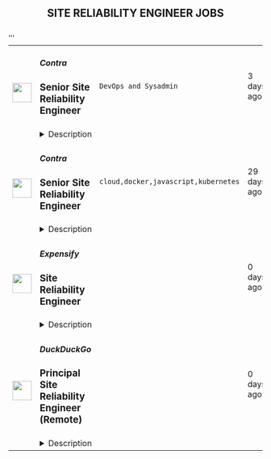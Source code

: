 <div align="center"><h2>SITE RELIABILITY ENGINEER JOBS</h2></div><table><tr>
                <td width="100" height="100" rowspan="2">
                    <img src="https://wwr-pro.s3.amazonaws.com/logos/0083/5744/logo.gif" width="38px" height="auto">
                </td>
                <td width="300">
                    <h5>Contra</h5>
                    <h3> Senior Site Reliability Engineer</h3>
                </td>
                <td width="300">
                    <code>DevOps and Sysadmin</code>
                </td>
                <td width="200">
                <text>3 days ago</text>
                </td>
                <td width="100" rowspan="2">
                <a href="https://weworkremotely.com/remote-jobs/contra-senior-site-reliability-engineer-1" align="right" target="_blank">Apply</a>
                </td>
            </tr>
            <tr>
                <td colspan="3">
                <details><summary>Description</summary>
                <img src="https://we-work-remotely.imgix.net/logos/0083/5744/logo.gif?ixlib=rails-4.0.0&w=50&h=50&dpr=2&fit=fill&auto=compress" />

<p>
  <strong>Headquarters:</strong> San Francisco, CA
    <br /><strong>URL:</strong> <a href="http://bit.ly/3kLhMdk">http://bit.ly/3kLhMdk</a>
</p>

<div>
<br>We're looking for a <strong>Senior Site Reliability Engineer</strong> to join our engineering team and help us build the best platform for independents &amp; clients. As a SRE, you are an integral member of our engineering organization. You'll not only help scale our infrastructure and CI/CD pipelines, but also have the chance to shape our technological choices and processes for ensuring the growth, stability and success of the Contra platform. This is a major role at a rapidly expanding startup, working with a team of highly accomplished yet humble people who are passionate about our company's mission. ✨<br><br>
</div><div>
<strong><br>How you’ll add value at Contra:<br></strong><br>
</div><ul>
<li>Expert knowledge in a wide variety of DevOps technologies &amp; best practices</li>
<li>Knowledge and experience leveraging Google Cloud Platform natively and with complimentary tech</li>
<li>Bridging the gap between our infrastructure and our applications, you have experience and comfort working within TypeScript/JavaScript Node.js environments and can identify and resolve issues that are impacting <a href="http://contra.com">contra.com</a> reliability</li>
<li>Excellent communication and documentation skills</li>
<li>Collaboration with the rest of the team through regular communication, information sharing and mentorship</li>
<li>Designing, engineering and maintaining solutions for a highly resilient, scalable and fault-tolerant infrastructure</li>
<li>Improving &amp; scaling CI/CD pipelines</li>
<li>Eliminating user impacting defects raised in Sentry and GCP logs</li>
<li>Developing, maintaining and improving monitoring, alerting and reporting tools</li>
<li>Providing on-going operational support</li>
<li>Identifying and improving the developer experience</li>
<li>We expect you to be self-sufficient and take the initiative to drive the company forward. We are looking for individuals who are highly energetic, capable and ambitious, and who are eager to expand their knowledge and show how their contributions help achieve business objectives.</li>
</ul><div>
<strong><br>You’ll be successful here if you are:<br></strong><br>
</div><ul>
<li>
<strong>Everyone Wins Together.</strong> You thrive in a collaborative, remote-only environment and you are comfortable with 8 am-1 pm PST core hours and flexibility around those hours for the rest of your work day!</li>
<li>
<strong>Energy is Everything.</strong> You bring a strong work ethic and contagious energy to your team as we work towards our North Star.</li>
<li>
<strong>Change is Good.</strong> You embrace change to evolve, improve, and build what matters.</li>
<li>
<strong>Think Big.</strong> No idea is too big at Contra. Our greatest successes often stem from seemingly crazy ideas. You enjoy setting ambitious goals, both individually and as a team, and strive to achieve them.</li>
<li>
<strong>Feedback is a Gift.</strong> Feedback is a catalyst for growth and improvement. It is routinely given and delivered with positive and actionable steps.</li>
<li>
<strong>The Best is Yet to Come.</strong> You strive to remain optimistic through all ups &amp; downs because you know the “best is yet to come.”</li>
<li>
<strong>Make it Fun.</strong> Nothing in life is worth it if it isn’t fun, even when stakes are high.</li>
<li>
<strong>Good People Only.</strong> You recognize that each of us brings unique experiences, backgrounds, and knowledge from which we can learn.</li>
<li>
<strong>GSD.</strong> We are building quickly, changing frequently, and growing fast with no plans of stopping anytime soon. You take ownership of your work and are proud to execute at a high level.</li>
</ul><div>
<strong><br>Our stack:<br></strong><br>
</div><ul>
<li>ArgoCD</li>
<li>AlloyDB / PostgreSQL</li>
<li>Github Actions</li>
<li>Google Cloud Platform</li>
<li>Fluentbit</li>
<li>Kubernetes, Helm &amp; Docker</li>
<li>Meillisearch</li>
<li><a href="http://node.js/">Node.js</a></li>
<li>OpsGenie</li>
<li>Playwright</li>
<li>Redis</li>
<li>Temporal</li>
<li>Traefik</li>
<li>Turbo repo</li>
<li>TypeScript</li>
<li>Vite</li>
<li>Vitest</li>
</ul><div>
<strong><br>You'll love Contra for:<br></strong><br>
</div><ul>
<li>🌎 Remote-only culture that is here to stay</li>
<li>🍎 100% health coverage for US full-time employees, and health reimbursements for all international contractors</li>
<li>💸 $4,000 laptop reimbursement upon starting + additional for equipment, co-working, and meetups</li>
<li>💰 401k matching for US full-time employees</li>
<li>💛 No-meeting Tuesdays &amp; Wednesdays</li>
<li>👋 Generous time off</li>
<li>👶 Flexible parental leave</li>
<li>💁 A custom slack emoji, just for you!</li>
</ul><div>
<strong><br>Our interview process:<br></strong><br>
</div><ul>
<li>Intro Call (15-30 minutes)</li>
<li>Interview #1 In Depth Technical Discussion Chat with Hiring Manager (45 minutes)</li>
<li>Assessment</li>
<li>Interview #2 Culture Interview (30 minutes)</li>
<li>Interview #3 Technical Interview with Engineering Manager (45 minutes)</li>
<li>Interview #4 CTO &amp; Co-Founder Interview (30 minutes)</li>
<li>Interview #5 Interview with CEO &amp; Co-Founder (30 minutes)</li>
</ul><div>
<strong><br>Salary + Equity Range<br></strong><br>
</div><ul>
<li>$145K -$160K USD</li>
<li>Equity Value Range: $180k+ USD<br><br>
</li>
</ul><div>Apply Here: <a href="https://contra-ambassadors.typeform.com/to/qbUvpUoB">https://contra-ambassadors.typeform.com/to/qbUvpUoB</a>
</div>

<p><strong>To apply:</strong> <a href="https://weworkremotely.com/remote-jobs/contra-senior-site-reliability-engineer-1">https://weworkremotely.com/remote-jobs/contra-senior-site-reliability-engineer-1</a></p>

                </details>
                </td>
            </tr>,<tr>
                <td width="100" height="100" rowspan="2">
                    <img src="https://remotive.com/job/1803829/logo" width="38px" height="auto">
                </td>
                <td width="300">
                    <h5>Contra</h5>
                    <h3>Senior Site Reliability Engineer</h3>
                </td>
                <td width="300">
                    <code>cloud,docker,javascript,kubernetes</code>
                </td>
                <td width="200">
                <text>4 days ago</text>
                </td>
                <td width="100" rowspan="2">
                <a href="https://remotive.com/remote-jobs/devops/senior-site-reliability-engineer-1803829" align="right" target="_blank">Apply</a>
                </td>
            </tr>
            <tr>
                <td colspan="3">
                <details><summary>Description</summary>
                <p style="text-size-adjust: 100%; overflow-wrap: break-word; color: #212529;">We're looking for a <span style="text-size-adjust: 100%;">Senior Site Reliability Engineer</span> to join our engineering team and help us build the best platform for independents &amp; clients. As a SRE, you are an integral member of our engineering organization. You'll not only help scale our infrastructure and CI/CD pipelines, but also have the chance to shape our technological choices and processes for ensuring the growth, stability and success of the Contra platform. This is a major role at a rapidly expanding startup, working with a team of highly accomplished yet humble people who are passionate about our company's mission. ✨<br style="text-size-adjust: 100%;"><br style="text-size-adjust: 100%;"></p>
<p style="text-size-adjust: 100%; overflow-wrap: break-word; color: #212529;"><span style="text-size-adjust: 100%;"><br style="text-size-adjust: 100%;">How you’ll add value at Contra:<br style="text-size-adjust: 100%;"></span></p>
<ul style="">
<li style="">Expert knowledge in a wide variety of DevOps technologies &amp; best practices</li>
<li style="">Knowledge and experience leveraging Google Cloud Platform natively and with complimentary tech</li>
<li style="">Bridging the gap between our infrastructure and our applications, you have experience and comfort working within TypeScript/JavaScript Node.js environments and can identify and resolve issues that are impacting <a href="http://contra.com/" rel="nofollow" style="text-size-adjust: 100%; color: #212529; overflow-wrap: break-word; background-image: linear-gradient(rgba(221, 224, 244, 0.9), rgba(221, 224, 244, 0.9)); background-position: initial; background-size: initial; background-repeat: initial; background-attachment: initial; background-origin: initial; background-clip: initial; text-decoration: none !important;">contra.com</a> reliability</li>
<li style="">Excellent communication and documentation skills</li>
<li style="">Collaboration with the rest of the team through regular communication, information sharing and mentorship</li>
<li style="">Designing, engineering and maintaining solutions for a highly resilient, scalable and fault-tolerant infrastructure</li>
<li style="">Improving &amp; scaling CI/CD pipelines</li>
<li style="">Eliminating user impacting defects raised in Sentry and GCP logs</li>
<li style="">Developing, maintaining and improving monitoring, alerting and reporting tools</li>
<li style="">Providing on-going operational support</li>
<li style="">Identifying and improving the developer experience</li>
<li style="">We expect you to be self-sufficient and take the initiative to drive the company forward. We are looking for individuals who are highly energetic, capable and ambitious, and who are eager to expand their knowledge and show how their contributions help achieve business objectives.</li>
</ul>
<p style="text-size-adjust: 100%; overflow-wrap: break-word; color: #212529;"><span style="text-size-adjust: 100%;"><br style="text-size-adjust: 100%;">You’ll be successful here if you are:<br style="text-size-adjust: 100%;"></span></p>
<ul style="">
<li style=""><span style="text-size-adjust: 100%;">Everyone Wins Together.</span> You thrive in a collaborative, remote-only environment and you are comfortable with 8 am-1 pm PST core hours and flexibility around those hours for the rest of your work day!</li>
<li style=""><span style="text-size-adjust: 100%;">Energy is Everything.</span> You bring a strong work ethic and contagious energy to your team as we work towards our North Star.</li>
<li style=""><span style="text-size-adjust: 100%;">Change is Good.</span> You embrace change to evolve, improve, and build what matters.</li>
<li style=""><span style="text-size-adjust: 100%;">Think Big.</span> No idea is too big at Contra. Our greatest successes often stem from seemingly crazy ideas. You enjoy setting ambitious goals, both individually and as a team, and strive to achieve them.</li>
<li style=""><span style="text-size-adjust: 100%;">Feedback is a Gift.</span> Feedback is a catalyst for growth and improvement. It is routinely given and delivered with positive and actionable steps.</li>
<li style=""><span style="text-size-adjust: 100%;">The Best is Yet to Come.</span> You strive to remain optimistic through all ups &amp; downs because you know the “best is yet to come.”</li>
<li style=""><span style="text-size-adjust: 100%;">Make it Fun.</span> Nothing in life is worth it if it isn’t fun, even when stakes are high.</li>
<li style=""><span style="text-size-adjust: 100%;">Good People Only.</span> You recognize that each of us brings unique experiences, backgrounds, and knowledge from which we can learn.</li>
<li style=""><span style="text-size-adjust: 100%;">GSD.</span> We are building quickly, changing frequently, and growing fast with no plans of stopping anytime soon. You take ownership of your work and are proud to execute at a high level.</li>
</ul>
<p style="text-size-adjust: 100%; overflow-wrap: break-word; color: #212529;"><span style="text-size-adjust: 100%;"><br style="text-size-adjust: 100%;">Our stack:<br style="text-size-adjust: 100%;"></span></p>
<ul style="">
<li style="">ArgoCD</li>
<li style="">AlloyDB / PostgreSQL</li>
<li style="">Github Actions</li>
<li style="">Google Cloud Platform</li>
<li style="">Fluentbit</li>
<li style="">Kubernetes, Helm &amp; Docker</li>
<li style="">Meillisearch</li>
<li style=""><a href="http://node.js/" rel="nofollow" style="text-size-adjust: 100%; color: #212529; overflow-wrap: break-word; background-image: linear-gradient(rgba(221, 224, 244, 0.9), rgba(221, 224, 244, 0.9)); background-position: initial; background-size: initial; background-repeat: initial; background-attachment: initial; background-origin: initial; background-clip: initial; text-decoration: none !important;">Node.js</a></li>
<li style="">OpsGenie</li>
<li style="">Playwright</li>
<li style="">Redis</li>
<li style="">Temporal</li>
<li style="">Traefik</li>
<li style="">Turbo repo</li>
<li style="">TypeScript</li>
<li style="">Vite</li>
<li style="">Vitest</li>
</ul>
<p style="text-size-adjust: 100%; overflow-wrap: break-word; color: #212529;"><span style="text-size-adjust: 100%;"><br style="text-size-adjust: 100%;">You'll love Contra for:<br style="text-size-adjust: 100%;"></span></p>
<ul style="">
<li style="">🌎 Remote-only culture that is here to stay</li>
<li style="">🍎 100% health coverage for US full-time employees, and health reimbursements for all international contractors</li>
<li style="">💸 $4,000 laptop reimbursement upon starting + additional for equipment, co-working, and meetups</li>
<li style="">💰 401k matching for US full-time employees</li>
<li style="">💛 No-meeting Tuesdays &amp; Wednesdays</li>
<li style="">👋 Generous time off</li>
<li style="">👶 Flexible parental leave</li>
<li style="">💁 A custom slack emoji, just for you!</li>
</ul>
<p style="text-size-adjust: 100%; overflow-wrap: break-word; color: #212529;"><span style="text-size-adjust: 100%;"><br style="text-size-adjust: 100%;">Our interview process:<br style="text-size-adjust: 100%;"></span></p>
<ul style="">
<li style="">Intro Call (15-30 minutes)</li>
<li style="">Interview #1 In Depth Technical Discussion Chat with Hiring Manager (45 minutes)</li>
<li style="">Assessment</li>
<li style="">Interview #2 Culture Interview (30 minutes)</li>
<li style="">Interview #3 Technical Interview with Engineering Manager (45 minutes)</li>
<li style="">Interview #4 CTO &amp; Co-Founder Interview (30 minutes)</li>
<li style="">Interview #5 Interview with CEO &amp; Co-Founder (30 minutes)</li>
</ul>
<p style="text-size-adjust: 100%; overflow-wrap: break-word; color: #212529;"><span style="text-size-adjust: 100%;"><br style="text-size-adjust: 100%;">Salary + Equity Range<br style="text-size-adjust: 100%;"></span></p>
<ul style="">
<li style="">$145K -$160K USD</li>
<li style="">Equity Value Range: $180k+ USD<br style="text-size-adjust: 100%;"><br style="text-size-adjust: 100%;"></li>
</ul>
<p style="text-size-adjust: 100%; overflow-wrap: break-word; color: #212529;"> </p>
<img src="https://remotive.com/job/track/1803829/blank.gif?source=public_api" alt=""/>
                </details>
                </td>
            </tr>,<tr>
                <td width="100" height="100" rowspan="2">
                    <img src="https://remotive.com/job/1783144/logo" width="38px" height="auto">
                </td>
                <td width="300">
                    <h5>Contra</h5>
                    <h3>Senior Site Reliability Engineer </h3>
                </td>
                <td width="300">
                    <code>cloud,docker,javascript,kubernetes</code>
                </td>
                <td width="200">
                <text>29 days ago</text>
                </td>
                <td width="100" rowspan="2">
                <a href="https://remotive.com/remote-jobs/software-dev/senior-site-reliability-engineer-1783144" align="right" target="_blank">Apply</a>
                </td>
            </tr>
            <tr>
                <td colspan="3">
                <details><summary>Description</summary>
                <p>We're looking for a <strong>Senior Site Reliability Engineer</strong> to join our engineering team and help us build the best platform for independents &amp; clients. As a PRE, you are an integral member of our engineering organization. You'll not only help scale our infrastructure and CI/CD pipelines, but also have the chance to shape our technological choices and processes for ensuring the growth, stability and success of the Contra platform. This is a major role at a rapidly expanding startup, working with a team of highly accomplished yet humble people who are passionate about our company's mission. ✨</p>
<p> </p>
<div class="h4" id="c9e3345b-ffe5-49c3-9d66-4d805332af9a"><strong>How you’ll add value at Contra:</strong></div>
<ul class="_listContainer_1wyhh_1" style="">
<li style="">Expert knowledge in a wide variety of DevOps technologies &amp; best practices</li>
<li style="">Knowledge and experience leveraging Google Cloud Platform natively and with complimentary tech</li>
<li style="">Bridging the gap between our infrastructure and our applications, you have experience and comfort working within TypeScript/JavaScript Node.js environments and can identify and resolve issues that are impacting <a href="http://contra.com/" rel="nofollow" target="_blank" title="http://contra.com/">contra.com</a> reliability</li>
<li style="">Excellent communication and documentation skills</li>
<li style="">Collaboration with the rest of the team through regular communication, information sharing and mentorship</li>
<li style="">Designing, engineering and maintaining solutions for a highly resilient, scalable and fault-tolerant infrastructure</li>
<li style="">Improving &amp; scaling CI/CD pipelines</li>
<li style="">Eliminating user impacting defects raised in Sentry and GCP logs</li>
<li style="">Developing, maintaining and improving monitoring, alerting and reporting tools</li>
<li style="">Providing on-going operational support</li>
<li style="">Identifying and improving the developer experience</li>
<li style="">We expect you to be self-sufficient and take the initiative to drive the company forward. We are looking for individuals who are highly energetic, capable and ambitious, and who are eager to expand their knowledge and show how their contributions help achieve business objectives.</li>
</ul>
<p> </p>
<div class="h4" id="d78b7f19-173b-416a-804a-e5ac69fb05c3"><strong>You’ll be successful here if you are:</strong></div>
<ul class="_listContainer_1wyhh_1" style="">
<li style=""><strong>Everyone Wins Together.</strong> You thrive in a collaborative, remote-only environment and you are comfortable with 8 am-1 pm PST core hours and flexibility around those hours for the rest of your work day!</li>
<li style=""><strong>Energy is Everything.</strong> You bring a strong work ethic and contagious energy to your team as we work towards our North Star.</li>
<li style=""><strong>Change is Good.</strong> You embrace change to evolve, improve, and build what matters.</li>
<li style=""><strong>Think Big.</strong> No idea is too big at Contra. Our greatest successes often stem from seemingly crazy ideas. You enjoy setting ambitious goals, both individually and as a team, and strive to achieve them.</li>
<li style=""><strong>Feedback is a Gift.</strong> Feedback is a catalyst for growth and improvement. It is routinely given and delivered with positive and actionable steps.</li>
<li style=""><strong>The Best is Yet to Come.</strong> You strive to remain optimistic through all ups &amp; downs because you know the “best is yet to come.”</li>
<li style=""><strong>Make it Fun.</strong> Nothing in life is worth it if it isn’t fun, even when stakes are high.</li>
<li style=""><strong>Good People Only.</strong> You recognize that each of us brings unique experiences, backgrounds, and knowledge from which we can learn.</li>
<li style=""><strong>GSD.</strong> We are building quickly, changing frequently, and growing fast with no plans of stopping anytime soon. You take ownership of your work and are proud to execute at a high level.</li>
</ul>
<p> </p>
<div class="h4" id="854b9a85-9866-4c51-8259-7ddeddd2c919"><strong>Our stack:</strong></div>
<ul class="_listContainer_1wyhh_1" style="">
<li style="">ArgoCD</li>
<li style="">AlloyDB / PostgreSQL</li>
<li style="">Github Actions</li>
<li style="">Google Cloud Platform</li>
<li style="">Fluentbit</li>
<li style="">Kubernetes, Helm &amp; Docker</li>
<li style="">Meillisearch</li>
<li style=""><a href="http://node.js/" rel="nofollow" target="_blank" title="http://node.js/">Node.js</a></li>
<li style="">OpsGenie</li>
<li style="">Playwright</li>
<li style="">Redis</li>
<li style="">Temporal</li>
<li style="">Traefik</li>
<li style="">Turbo repo</li>
<li style="">TypeScript</li>
<li style="">Vite</li>
<li style="">Vitest</li>
</ul>
<p> </p>
<div class="h4" id="6d1d6396-ce77-4d40-ac79-562760c0b479"><strong>You'll love Contra for:</strong></div>
<ul class="_listContainer_1wyhh_1" style="">
<li style="">🌎 Remote-only culture that is here to stay</li>
<li style="">🍎 100% health coverage for US full-time employees, and health reimbursements for all international contractors</li>
<li style="">💸 $4,000 laptop reimbursement upon starting + additional for equipment, co-working, and meetups</li>
<li style="">💰 401k matching for US full-time employees</li>
<li style="">💛 No-meeting Tuesdays &amp; Wednesdays</li>
<li style="">👋 Generous time off</li>
<li style="">👶 Flexible parental leave</li>
<li style="">💁 A custom slack emoji, just for you!</li>
</ul>
<p> </p>
<div class="h4" id="c6128653-81ce-4a9c-a7db-f588260dc270"><strong>Our interview process:</strong></div>
<ul class="_listContainer_1wyhh_1" style="">
<li style="">Intro Call (15-30 minutes)</li>
<li style="">Interview #1 In Depth Technical Discussion Chat with Hiring Manager (45 minutes)</li>
<li style="">Assessment</li>
<li style="">Interview #2 Culture Interview (30 minutes)</li>
<li style="">Interview #3 Technical Interview with Engineering Manager (45 minutes)</li>
<li style="">Interview #4 CTO &amp; Co-Founder Interview (30 minutes)</li>
<li style="">Interview #5 Interview with CEO &amp; Co-Founder (30 minutes)</li>
</ul>
<p> </p>
<div class="h4" id="c4637597-2b44-440a-b4ea-5492a06b468c"><strong>Salary + Equity Range</strong></div>
<ul class="_listContainer_1wyhh_1" style="">
<li style="">$145K -$160K USD</li>
<li style="">Equity Value Range: $180k+ USD</li>
</ul>
<img src="https://remotive.com/job/track/1783144/blank.gif?source=public_api" alt=""/>
                </details>
                </td>
            </tr>,<tr>
                <td width="100" height="100" rowspan="2">
                    <img src="https://pbs.twimg.com/profile_images/1387074696831672327/C7WTpiAb_400x400.jpg" width="38px" height="auto">
                </td>
                <td width="300">
                    <h5>Expensify</h5>
                    <h3>Site Reliability Engineer</h3>
                </td>
                <td width="300">
                    <code></code>
                </td>
                <td width="200">
                <text>0 days ago</text>
                </td>
                <td width="100" rowspan="2">
                <a href="https://we.are.expensify.com/remote-sre" align="right" target="_blank">Apply</a>
                </td>
            </tr>
            <tr>
                <td colspan="3">
                <details><summary>Description</summary>
                <div class="sqs-block html-block sqs-block-html" data-block-type="2" id="block-eac634bede3baddc19ab"><div class="sqs-block-content">

<div class="sqs-html-content">
  <h2 style="white-space:pre-wrap;">Your Mission,&nbsp;Should You Choose to Accept:</h2><p class="" style="white-space:pre-wrap;">Join our passionate team of top-notch engineers to solve a real-world problem, and help people spend less time managing expenses and more time pursuing their real goals. As we revolutionize the way people manage their expenses, being part of the Expensify team means building the easiest, fastest, and most efficient platform to automate everything expense-related.</p><p class="" style="white-space:pre-wrap;">Our employees work from all over the world, but if you're looking for a change of scene we offer visa sponsorship and relocation assistance to join us at one of our rad locations:</p><ul data-rte-list="default"><li><p class="" style="white-space:pre-wrap;">San Francisco </p></li><li><p class="" style="white-space:pre-wrap;">Portland </p></li><li><p class="" style="white-space:pre-wrap;">Michigan </p></li><li><p class="" style="white-space:pre-wrap;">New York </p></li><li><p class="" style="white-space:pre-wrap;">London </p></li><li><p class="" style="white-space:pre-wrap;">Melbourne</p></li></ul><p class="" style="white-space:pre-wrap;">Even though we work hard at Expensify, we make sure our employees are happy. Our most talked about perk is our<a href="https://we.are.expensify.com/explore-the-world"> Offshore</a> where we spend a month abroad working from a remote location as a team. This year we’re going to Bali, do you want to join?</p><h2 style="white-space:pre-wrap;">About Site Reliability Engineering at Expensify</h2><p class="" style="white-space:pre-wrap;">The SRE team is responsible for overseeing the development, implementation, and maintenance of the infrastructure used by our applications. We work closely with the product development and engineering teams to expand and enhance our deeply integrated service platform. Our goal is to develop and support the systems and automations that drive our business-critical platform, ensuring high uptime and quality deployments, while maintaining operational flexibility.</p><h2 style="white-space:pre-wrap;">About You</h2><p class="" style="white-space:pre-wrap;">Whether you’re tuning configs or writing a new automation task, you’re self-driven and collaborative. You’re an autonomous individual who is passionate about building a stable product. You’re open to working with our engineering and customer-facing teams to make sure we’re growing in the best possible way. You’re excited by our culture of <a href="https://we.are.expensify.com/inclusion">Live Rich, Have Fun, and Save the World</a>, and have an ambition you’re incredibly passionate about that Expensify can help you achieve.</p><p class="" style="white-space:pre-wrap;">As a Site Reliability Engineer, your responsibilities will include:</p><ul data-rte-list="default"><li><p class="" style="white-space:pre-wrap;">Implementing and maintaining systems that monitor networks, server health, and application performance.</p></li><li><p class="" style="white-space:pre-wrap;">Configuring infrastructure systems to provide load balancing, application firewalls, reverse proxying, and related services.</p></li><li><p class="" style="white-space:pre-wrap;">Creating and implementing security policies that protect us and our customers.</p></li><li><p class="" style="white-space:pre-wrap;">Striving to deliver high availability and data redundancy throughout our platform.</p></li><li><p class="" style="white-space:pre-wrap;">Designing tools to help our entire engineering organization be as productive as possible.</p></li></ul><p class="" style="white-space:pre-wrap;">We’re looking for someone who:</p><ul data-rte-list="default"><li><p class="" style="white-space:pre-wrap;">Communicates well, both interpersonally and in their code.</p></li><li><p class="" style="white-space:pre-wrap;">Knows how to solve problems by automating their solutions.</p></li><li><p class="" style="white-space:pre-wrap;">Has a strong foundation in security from a software, systems, and network standpoint.</p></li><li><p class="" style="white-space:pre-wrap;">Has experience with Linux system configuration, administration, and tuning.</p></li><li><p class="" style="white-space:pre-wrap;">Has experience with automated configuration management, and continuous integration (CI) systems.</p></li><li><p class="" style="white-space:pre-wrap;">Understands the role and impact that infrastructure can have on the organization as a whole.</p></li><li><p class="" style="white-space:pre-wrap;">Is passionate about “getting under the hood” of systems and technologies to understand their inner workings, and fix what needs fixing.</p></li></ul><p class="" style="white-space:pre-wrap;">We’re looking for people who already have a strong background in Linux system administration to join the team. We use this as the foundation for your launchpad in Expensify, with an expectation that you’re able to carry those skills into domains you have yet to dip your feet into.</p><h2 style="white-space:pre-wrap;">Compensation &amp; Benefits</h2><ul data-rte-list="default"><li><p class="" style="white-space:pre-wrap;">Full-time, salaried position</p></li><li><p class="" style="white-space:pre-wrap;">401k with employer match</p></li><li><p class="" style="white-space:pre-wrap;">100% Medical/Dental/Mental Health support/Vision contributions</p></li><li><p class="" style="white-space:pre-wrap;">$20k annual family planning benefit through Carrot</p></li><li><p class="" style="white-space:pre-wrap;">Three months of fully paid leave, with up to six months for birthing parents</p></li><li><p class="" style="white-space:pre-wrap;">Commuter benefits</p></li><li><p class="" style="white-space:pre-wrap;">Free lunch</p></li><li><p class="" style="white-space:pre-wrap;">Flexible vacation policy</p></li><li><p class="" style="white-space:pre-wrap;">Relocation available</p></li></ul><h2 style="white-space:pre-wrap;">Next Steps</h2><p class="" style="white-space:pre-wrap;">Applying is easy, but it takes time. See, while we know you're awesome, it's actually really hard and time consuming to find you in the midst of literally hundreds of other applications we get from everyone else. So this is where we're going to ask our first favor: can you make it really easy and obvious how great you are, so we don't accidentally overlook you? There are many ways to do that, but the easiest way to help us out is by answering the following questions:</p><ol data-rte-list="default"><li><p class="" style="white-space:pre-wrap;">What's the URL of your website? If you don't have one, why not?</p></li><li><p class="" style="white-space:pre-wrap;">What's your admin/coding history? When did you start, and what have you done between then and now?</p></li><li><p class="" style="white-space:pre-wrap;">What do you want to do with the rest of your life, and how is Expensify a step toward your long-term goals? <em>(We’re serious, we want to know! Share what you’re comfortable sharing, but we are a group of ambitious individuals building a community of people who want to achieve success in every aspect of our lives, and we encourage employees to figure out how they can use Expensify to realize their personal goals with the support of the company around them.)</em></p></li><li><p class="" style="white-space:pre-wrap;">How did you hear about us? A job posting? Chalk on a sidewalk? From a friend? Let us know where you saw this opening.</p></li></ol><h2 style="white-space:pre-wrap;">Resume not your thing? That’s great, we don’t really read them anyway! Forward your responses to the questions to <a href="mailto:apply@expensify.com">apply@expensify.com</a>. We're excited to hear from you!</h2>
</div>



</div></div>
                </details>
                </td>
            </tr>,<tr>
                <td width="100" height="100" rowspan="2">
                    <img src="https://spreadprivacy.com/content/images/2023/05/duckduckgo-logo_wide.png" width="38px" height="auto">
                </td>
                <td width="300">
                    <h5>DuckDuckGo</h5>
                    <h3>
            Principal Site Reliability Engineer (Remote)
          </h3>
                </td>
                <td width="300">
                    <code></code>
                </td>
                <td width="200">
                <text>0 days ago</text>
                </td>
                <td width="100" rowspan="2">
                <a href="https://duckduckgo.recruitee.com/o/principal-site-reliability-engineer" align="right" target="_blank">Apply</a>
                </td>
            </tr>
            <tr>
                <td colspan="3">
                <details><summary>Description</summary>
                
            <p>Hi, we’re DuckDuckGo, the Internet privacy company for everyone who wants to take back their privacy now. For over a decade, we've been building our all-in-one product, developing new privacy technology, and working with policymakers to make online privacy simple and accessible for all. </p>
<p><br></p>
<p>Our app is now downloaded more than 78M times a year, and our private search engine packaged with it has become the #2 search engine on mobile in the United States and 18 other countries, including the United Kingdom, Canada, Australia, Germany, and the Netherlands. Oh, and we've been profitable since 2014, with revenue exceeding $100 million a year! Now, we’re rolling out a suite of new privacy solutions, including <u><a target="_blank" rel="noopener" href="https://www.spreadprivacy.com/introducing-email-protection-beta/">Email Protection</a></u>,  <u><a target="_blank" rel="noopener" href="https://spreadprivacy.com/introducing-app-tracking-protection/">App Tracking Protection</a></u> and our first-ever Desktop Apps for <u><a target="_blank" rel="noopener" href="https://spreadprivacy.com/introducing-duckduckgo-for-mac/">Mac</a></u><a target="_blank" rel="noopener" href="https://spreadprivacy.com/introducing-duckduckgo-for-mac/"> </a>and <u><a target="_blank" rel="noopener" href="https://spreadprivacy.com/windows-browser-open-beta/">Windows</a></u>.</p>
<p><br></p>
<p>We’re looking for a <strong>Principal Site Reliability Engineer</strong> to help shape our all-in-one privacy solution and join our mission to show the world that protecting your privacy online can be simple.  </p>
<p><br></p>
<p><strong>The Opportunity</strong> </p>
<p>In this highly technical role, you'll act as a hands-on leader and engineering partner for one of our key strategic objectives (search or similar), pragmatically navigating cross-functional interests to help us execute our vision with urgency. </p>
<p><br></p>
<p>You'll focus on hands-on technical work, diving deep into our stack to understand and optimize complex systems and user interactions, participate in SRE on-call rotation, triaging production issues and defining appropriate remediation, and help shape the future technical direction of our stack, all while keeping privacy at the forefront as you improve reliability and performance. </p>
<p><br></p>
<p>You'll also advise engineers on the SRE team and beyond, nurturing their growth and collaborating closely with other developers throughout the end-to-end development cycle across technical design, implementation, QA, review, and release.</p>
<p><br></p>
<p><strong>What You Will Bring to DuckDuckGo</strong> </p>
<ul>
<li>10+ years of experience in SRE focused roles responsible for supporting, scaling and ensuring reliability of large-scale end-to-end infrastructures.</li>
<li>4+ years of experience in roles of comparable seniority (Principal, Director, etc.) with a proven track record of proposing and executing strategic infrastructure work.</li>
<li>Ability to root cause sources of instability of high-traffic, distributed systems.</li>
<li>Skilled at managing complex solutions and delivering in pragmatic ways. </li>
<li>Deep experience working with Linux and web technologies.</li>
<li>Experience participating in a 24x7 on-call rotation for large-scale deployment. </li>
<li>Advanced programming experience, preferably in a high-level language like Perl or Python.</li>
<li><p>Ability to provide technical advisory for other engineers to help them grow and deliver high quality work faster.</p></li>
</ul>
<p><br></p>
<p><strong>How We Will Support You </strong> </p>
<p>Our core values -- build trust, question assumptions, and validate direction -- underpin how we work day-to-day and the support we give our team members. We strive to empower our team members to be self-directed and self-motivated in their work.  </p>
<p><br></p>
<ul>
<li>
<strong>Remote First, Always</strong>: We've always been a fully distributed company with team members all over the world. We trust you to get your work done wherever, and whenever.   </li>
<li>
<strong>Commitment to Personal Growth:</strong> Every team member has an annual budget of $1,250 USD to invest in their professional development. For team members in designated leadership roles, we offer reimbursement for leadership coaching services. The reimbursement amount varies by professional level. Every team member also has a dedicated Career Advisor, who serves as a guide to help you develop your strengths, identify your motivations, and understand your opportunities for growth. </li>
<li>
<strong>Leadership:</strong> We have many different types of leaders and possible combinations of leadership roles, so you can grow your career in a way that aligns best with your personal goals. You can seek additional leadership roles by being directly responsible for projects, taking ownership of areas of the company, developing and maintaining internal processes, or pursuing advisory roles. </li>
<li>
<strong>Work/Life Balance: </strong>Team members have the freedom and flexibility to organize their own work schedules. We want you to thrive both in and out of the office. We trust you to use good judgment and take the time off that you need to bring your best self to work.  </li>
</ul>
<p><br></p>
<p>We also offer paid parental leave, a co-working stipend, office setup reimbursement, and a wellness stipend. More support resources can be found in our <u><a href="https://duckduckgo.com/assets/hiring/team_support_guide.pdf" rel="noopener">Team Member Support Guide</a></u>, which explains how we make your well-being a priority. </p>
<p><br></p>
<p>For more information on how we collaborate worldwide, from leadership in our relatively flat organization to start-to-finish ownership<strong>,</strong> check out <u><a href="https://duckduckgo.com/assets/hiring/how_we_work.pdf" rel="noopener">DuckDuckGo Culture: How We Work.</a></u> </p>
<p><br></p>
<p><strong>Compensation</strong> </p>
<p>Annual compensation: $220,000 - $242,000 USD and stock options. Compensation is the same within a professional level, regardless of geographic location or functional area, and the compensation for each professional level is transparent across the organization.</p>
<p><br></p>
<p><strong>Hiring Process</strong> </p>
<p>Hiring works best when it's a two-way street. Learn how we help you get to know DuckDuckGo and envision your future role here. Find out more about <u><a href="https://duckduckgo.com/assets/hiring/how_we_hire.pdf" rel="noopener">how we hire</a></u>. </p>
<p><br></p>
<p><strong>Diversity, Equity, and Inclusion</strong> </p>
<p>DuckDuckGo provides equal work opportunities to all team members and applicants<u>,</u> and it prohibits discrimination and harassment of any type on the basis of race, color, ethnicity, caste, religion, age, sex (including pregnancy), national origin, disability status, genetics, protected veteran status, sexual orientation, gender identity or expression, or any other characteristic protected by our policies or federal, state, or local laws.</p>
<p><br></p>
<p>We want to ensure that our hiring process is accessible. If you need reasonable accommodation for any part of the application process because of a medical condition or disability, please send an email to <u><a href="mailto:careers@duckduckgo.com" rel="noopener">careers@duckduckgo.com</a></u> to let us know the nature of your request.  </p>
<p><br></p>
<p>If you think you might thrive in this environment, we would love to hear from you. </p>
<p><br></p>
<p><strong>Please note that:</strong> </p>
<ul>
<li>Sometimes we meet up! Expect to travel at least two times a year: once for our all-hands meetup and again for a team retreat (each around 4-5 days). While extenuating circumstances may impact attendance, everyone is strongly encouraged to attend.</li>
<li>While we offer a flexible work arrangement with no core hours, expect an average full-time commitment of 40 hours per week. </li>
<li>A successful candidate will be subject to a background check and must receive satisfactory results of the same, as a condition of joining the team. </li>
<li>By applying for this role, you confirm that all information submitted is accurate and complete. You further acknowledge that providing false or fraudulent information during the application process is cause for denial of an offer, revocation of any existing offer, or other adverse action, up to and including termination after the start of your commencement of work.</li>
</ul>
          
                </details>
                </td>
            </tr>,<tr>
                <td width="100" height="100" rowspan="2">
                    <img src="https://spreadprivacy.com/content/images/2023/05/duckduckgo-logo_wide.png" width="38px" height="auto">
                </td>
                <td width="300">
                    <h5>DuckDuckGo</h5>
                    <h3>
            Senior Site Reliability Engineer (Remote)
          </h3>
                </td>
                <td width="300">
                    <code></code>
                </td>
                <td width="200">
                <text>0 days ago</text>
                </td>
                <td width="100" rowspan="2">
                <a href="https://duckduckgo.recruitee.com/o/senior-site-reliability-engineer-remote" align="right" target="_blank">Apply</a>
                </td>
            </tr>
            <tr>
                <td colspan="3">
                <details><summary>Description</summary>
                
            <p>Hi, we’re DuckDuckGo, the Internet privacy company for everyone who's had enough of hidden online tracking and wants to take back their privacy now. For over a decade, we've been building our products, including new privacy technology, and working with policymakers to make online privacy simple and accessible for all.<br></p>
<p><br></p>
<p>At DuckDuckGo, we currently serve 100+ million search queries a day (nearly doubling each year), anonymously leverage over 400 upstream sources for results, and serve more than 1PB of proxied traffic per month.&nbsp;Our app is now downloaded more than 78M times a year, and our private search engine packaged with it has become the #2 search engine on mobile in the United States and 18 other countries, including the United Kingdom, Canada, Australia, Germany, and the Netherlands. Oh, and we've been profitable since 2014, with revenue exceeding $100 million a year! Now, we’re rolling out a suite of new privacy solutions, including <u><a target="_blank" rel="noopener" href="https://www.spreadprivacy.com/introducing-email-protection-beta/">Email Protection</a></u>,  <u><a target="_blank" rel="noopener" href="https://spreadprivacy.com/introducing-app-tracking-protection/">App Tracking Protection</a></u> and our first-ever Desktop Apps for <u><a target="_blank" rel="noopener" href="https://spreadprivacy.com/introducing-duckduckgo-for-mac/">Mac</a></u><a target="_blank" rel="noopener" href="https://spreadprivacy.com/introducing-duckduckgo-for-mac/"> </a>and <u><a target="_blank" rel="noopener" href="https://spreadprivacy.com/windows-browser-open-beta/">Windows</a></u>.</p>
<p><br></p>
<p>Join us as a <strong>Senior Site Reliability Engineer</strong> to help build and maintain world-class infrastructure to meet the needs of millions of users seeking to protect their privacy online.&nbsp;</p>
<p><br></p>
<p><strong>The Opportunity</strong></p>
<p>As part of our growing team, you will be dedicated to improving and scaling the reliability of our end-to-end infrastructure. We dive deep into complex operational challenges, including software, systems, automation, and process analysis. We are looking for candidates that can read, write, troubleshoot, and deploy all types of software as we face unique challenges in privacy and scale.</p>
<p><br></p>
<p>We empower our team to be self-directed and self-motivated in their work. If you'd thrive in that environment, and our core values resonate with you -- build trust, question assumptions, and validate direction -- you'll fit right in!</p>
<p><br></p>
<p>In this role you will be expected to:</p>
<ul>
<li>Lead projects from proposal through postmortem, assessing vague problems, proposing high-impact solutions, estimating effort and duration, and executing them against a set of success criteria.</li>
<li>Develop effective tools, services, alerts and responses to identify and address reliability risks.</li>
<li>Enhance our automation around infrastructure provisioning and configuration management to prioritize efficiency, scalability and reliability.</li>
<li>Help identify the future technical direction of our deployment with an effort to improve reliability and performance.</li>
<li>Work closely with software engineers to triage production issues and identify appropriate remediation, including code changes and performance considerations.</li>
<li>Participate in our on-call rotation. Currently, there are two daily shifts, covering the North American Eastern Time Zone (12AM-12PM and 12PM-12AM). Exact shift schedules may be subject to change in future, but currently we expect you to be on-call for one week, about every 4-5 weeks. During this week, you will be scheduled<strong> 12PM-12AM Eastern Time (including the weekend)</strong>, with an expectation of being about 10 minutes away from a keyboard while outside of your primary working hours.</li>
</ul>
<p><br></p>
<p><strong>What You Will Bring to DuckDuckGo</strong></p>
<ul>
<li>At least 5+ years of experience in SRE focused roles responsible for supporting, scaling and ensuring reliability of end-to-end infrastructures.</li>
<li>Experience with observability and monitoring of systems and services, and defining KPIs to track their health.</li>
<li>Experience with production troubleshooting, including: distributed systems, code, storage, networking, operating systems (Linux) and databases.</li>
<li>Moderate-to-advanced programming experience, preferably in a high-level language like Perl or Python.</li>
<li>Experience participating in a 24x7 on-call rotation for a large-scale deployment.</li>
<li>Effective project management skills; you have successfully launched projects from inception to production, utilizing strong communication skills and effective stakeholder management.</li>
</ul>
<p><strong>COMPENSATION</strong></p>
<p>Annual compensation: $176,000 USD and stock options. Compensation is the same within a professional level, regardless of geographic location or functional area, and the compensation for each professional level is transparent across the organization.</p>
<p><br></p>
<p><strong>YOUR WELL-BEING</strong></p>
<p>Maintaining satisfaction at work is one of our company objectives, just like maintaining and improving our private search engine. Our <a href="https://duckduckgo.com/assets/hiring/team_support_guide.pdf" rel="noopener">Team Member Support Guide</a> explains how we make you our top priority.</p>
<p><br></p>
<p><strong>DUCKDUCKGO CULTURE</strong></p>
<p>For over a decade, we've built a unique culture that helps us continuously improve job satisfaction and productivity. Want to know more? Check out <a href="https://duckduckgo.com/assets/hiring/how_we_work.pdf" rel="noopener">DuckDuckGo Culture: How We Work</a> for an overview of how we collaborate worldwide.</p>
<p><br></p>
<p><strong>OTHER THINGS TO KNOW</strong></p>
<ol>
<li>Sometimes we meet up! Expect to travel at least two times a year: once for our all-hands meetup and again for a team retreat (each ~4-5 days).</li>
<li>While this is a full-time job and we offer a flexible work arrangement with no core hours, expect an average commitment of 40 hours per week.</li>
</ol>
<p><br></p>
<p><strong>HIRING PROCESS</strong></p>
<p>Hiring works best when it's a two-way street. Learn how we help you get to know DuckDuckGo and envision your future role here. Find out more about <a href="https://duckduckgo.com/assets/hiring/how_we_hire.pdf" rel="noopener">how we hire</a>.</p>
<p><br></p>
<p><strong>DIVERSITY, EQUITY AND INCLUSION</strong></p>
<p>DuckDuckGo provides equal work opportunities to all team members and applicants<u>,</u> and it prohibits discrimination and harassment of any type on the basis of race, color, ethnicity, caste, religion, age, sex (including pregnancy), national origin, disability status, genetics, protected veteran status, sexual orientation, gender identity or expression, or any other characteristic protected by our policies or federal, state, or local laws.</p>
<p>We want to ensure that our hiring process is accessible. If you need reasonable accommodation for any part of the application process because of a medical condition or disability, please send an email to <u><a href="mailto:careers@duckduckgo.com" rel="noopener">careers@duckduckgo.com</a></u> to let us know the nature of your request.</p>
<p><br></p>
<p>If you think you might thrive in this environment, we would love to hear from you.</p>
<p><br></p>
<p><strong>PLEASE NOTE THAT</strong></p>
<ol>
<li>By applying for this role, you confirm that information submitted is accurate and that you understand falsification is cause for denial of employment or termination.</li>
<li>Sometimes we meet up! Expect to travel at least two times a year: once for our all-hands meetup and again for a team retreat (each around 4-5 days). While extenuating circumstances may impact attendance, everyone is strongly encouraged to attend.</li>
<li>While we offer a flexible work arrangement with no core hours, expect an average full-time commitment of 40 hours per week. </li>
<li>A successful candidate will be subject to a background check and must receive satisfactory results of the same, as a condition of joining the team. </li>
<li>By applying for this role, you confirm that all information submitted is accurate and complete. You further acknowledge that providing false or fraudulent information during the application process is cause for denial of an offer, revocation of any existing offer, or other adverse action, up to and including termination after the start of your commencement of work. </li>
</ol>
<p><strong>#LI-DNI</strong><br></p>
<p><br></p>
          
                </details>
                </td>
            </tr>,<tr>
                <td width="100" height="100" rowspan="2">
                    <img src="https://pbs.twimg.com/profile_images/1306325743580848130/mk0qvsZ9_400x400.jpg" width="38px" height="auto">
                </td>
                <td width="300">
                    <h5>Kraken</h5>
                    <h3>Site Reliability Engineer - Data Platform</h3>
                </td>
                <td width="300">
                    <code></code>
                </td>
                <td width="200">
                <text>0 days ago</text>
                </td>
                <td width="100" rowspan="2">
                <a href="https://jobs.lever.co/kraken/4bc1b010-f1b4-4a64-ae6a-956e2be4ddf3" align="right" target="_blank">Apply</a>
                </td>
            </tr>
            <tr>
                <td colspan="3">
                <details><summary>Description</summary>
                <div class="section page-centered" data-qa="job-description"><div><b style="font-size: 18pt">Building the Future of Crypto&nbsp;</b></div><div><br></div><div>Our Krakenites are a world-class team with crypto conviction, united by our desire to discover and unlock the potential of crypto and blockchain technology.</div><div><br></div><div>What makes us different? Kraken is a mission-focused company rooted in crypto values. As a Krakenite, you’ll join us on our mission to accelerate the global adoption of crypto, so that everyone can achieve financial freedom and inclusion. For over a decade, Kraken’s focus on our mission and crypto ethos has attracted many of the most talented crypto experts in the world.</div><div><br></div><div>Before you apply, please read the&nbsp;<a href="https://www.kraken.com/culture" class="postings-link">Kraken Culture</a>&nbsp;page to learn more about our internal culture, values, and mission.</div><div><br></div><div>As a fully remote company, we have Krakenites in 60+ countries who speak over 50 languages. Krakenites are industry pioneers who develop premium crypto products for experienced traders, institutions, and newcomers to the space. Kraken is committed to <a href="https://blog.kraken.com/crypto-education/security-at-kraken" class="postings-link">industry-leading security</a>, <a href="https://blog.kraken.com/category/crypto-education" class="postings-link">crypto education</a>, and <a href="https://blog.kraken.com/crypto-education/support-at-kraken" class="postings-link">world-class client support</a> through our products like&nbsp;<a href="https://pro.kraken.com/" class="postings-link">Kraken Pro</a>,&nbsp;<a href="https://www.kraken.com/en-us/nft" class="postings-link">Kraken NFT</a>, and&nbsp;<a href="https://futures.kraken.com/wallets" class="postings-link">Kraken Futures</a>.</div><div><br></div><div>Become a Krakenite and build the future of crypto!</div><div><br></div><div><b style="font-size: 24px">Proof of work</b></div><div><br></div><div><b style="font-size: 18px">The team</b></div><div><br></div><div><span style="font-size: 11pt">Join our Data Infrastructure team and play a pivotal role in upholding the reliability, scalability, and efficiency of our robust Data platform. As a Senior Site Reliability Engineer (SRE) specialized in Data Infrastructure, you will collaborate closely with diverse cross-functional teams to conceive, execute, and oversee the foundational data infrastructure that empowers our array of applications and services. As a key member of our Data Infrastructure team, you will be at the forefront of ensuring the unfaltering availability and performance of our platform. Your profound proficiency in cloud technologies, infrastructure as code, automation, monitoring/alerting, logging, user and machine AuthNZ, and certificate management will be instrumental in upholding the exceptional operational standards we set for our services.</span></div><div><br></div><div><span style="font-size: 11pt">This role is destined to candidates based in the Americas.</span></div></div><div class="section page-centered"><div><h3>The Opportunity</h3><ul class="posting-requirements plain-list"><ul><li>Architect and implement data infrastructure solutions (self service)&nbsp; that support the needs of 10+ business units and over 100 engineering and data analysts</li><li>Utilize Infrastructure as Code (IaC) principles to design, provision, and manage both on-premises and cloud (AWS) infrastructure components using tools such as Terraform</li><li>Collaborate with teams to ensure seamless integration of data-related services with existing systems.</li><li>Develop and maintain automation scripts using bash/shell scripting and to automate operational tasks and deployments.</li><li>Enhance and manage CI/CD pipelines to facilitate consistent software deployments across the data infrastructure.</li><li>Enable engineering self-service under tight security requirements using ChatOps and GitOps methodologies</li><li>Implement robust data monitoring and alerting solutions to proactively detect anomalies and performance issues.</li><li>Manage user and machine authentication and authorization mechanisms to ensure secure access to data and resources.</li><li>Evangelize and implement role-based access control (RBAC) and permissions for a multitude of user groups and machine workflows across different environments</li><li>Design and deploy MLOps platforms, using AWS Sagemaker and GitOps methodologies.</li><li>Manage and maintain real-time streaming data architecture using technologies like Kafka and Debezium Change Data Capture (CDC).</li><li>Ensure the timely and accurate processing of streaming data, enabling data analysts and engineers to gain insights from up-to-date information.</li><li>Utilize Kubernetes to manage containerized applications within the data infrastructure, ensuring efficient deployment, scaling, and orchestration.</li><li>Implement effective incident response procedures and participate in on-call rotations.</li><li>Troubleshoot and resolve incidents promptly to minimize downtime and impact.</li><li>Collaborate with data analysts, engineers, and cross-functional teams to understand requirements and implement appropriate solutions.</li><li>Document architecture, processes, and best practices to enable knowledge sharing and support continuous improvement.</li><li>Enable environments for ML experimentation</li><li>Create and manage MLOps flows for training, validation and deployment of models</li><li>Implement efficient, reproducible production deployment of ML models for inference</li></ul></ul></div></div><div class="section page-centered"><div><h3>Skills you should HODL</h3><ul class="posting-requirements plain-list"><ul><li>Bachelor’s degree in Computer Science, Engineering, or a related field (or equivalent experience).</li><li>Proven experience (5+ years) working as a Site Reliability Engineer, Infrastructure Engineer, or similar roles, with a focus on data infrastructure and security.</li><li>Experience with real-time data processing technologies, such as Kafka and Debezium</li><li>Strong expertise in cloud technologies, particularly AWS and (HashiCorp nice to have).</li><li>Proficiency in Infrastructure as Code tools such as Terraform and Atlantis.</li><li>Experience with containerization and orchestration tools, particularly Kubernetes.</li><li>Solid understanding of bash/shell scripting and proficiency in at least one programming language.</li><li>Familiarity with CI/CD deployment pipelines and related tools.</li><li>Knowledge of HashiCorp products like Vault, Nomad, and Consul is a plus.</li><li>Strong problem-solving skills and the ability to troubleshoot complex systems.</li><li>Expertise in zero-trust architecture and service meshes is a plus</li><li>Experience with data-related technologies (databases, airflow, data warehousing, data lakes) is a plus.</li></ul></ul></div></div><!--[2022-11-28] [GOLD-2535] Remove payTransparencyV1 when feature flag is fully removed--><div class="section page-centered" data-qa="salary-range"><div>$117,000 - $176,000 a year</div><small><div>This is the target annual salary range for this role. This range is not inclusive of other additional compensation elements, such as our Bonus program, Equity program, Wellness allowance, and other benefits [US Only] (including medical, dental, vision and 401(k)).</div><div><br></div><div>The compensation range provided is influenced by various factors and represents the initial target range. Our salary offerings are dynamic and we strive to ensure that our base salary and total compensation package aligns and recognizes the top talent we aim to attract and retain. The compensation package of the successful candidate is based on various factors such as their skillset, experience, and job scope.</div></small></div><div class="section page-centered" data-qa="closing-description"><div>Location Tagging: #US #LI-Remote</div><div><br></div><div>Kraken is powered by people from around the world and we celebrate all Krakenites for their diverse talents, backgrounds, contributions and unique perspectives. We hire strictly based on merit, meaning we seek out the candidates with the right abilities, knowledge, and skills considered the most suitable for the job. We encourage you to apply for roles where you don't fully meet the listed requirements, especially if you're passionate or knowledgable about crypto!</div><div><br></div><div>As an equal opportunity employer, we don’t tolerate discrimination or harassment of any kind. Whether that’s based on race, ethnicity, age, gender identity, citizenship, religion, sexual orientation, disability, pregnancy, veteran status or any other protected characteristic as outlined by federal, state or local laws.&nbsp;</div><div><br></div><div><b style="font-size: 18px">Stay in the know</b></div><div><br></div><div><a href="https://twitter.com/krakenfx" class="postings-link">Follow us on Twitter</a></div><div><a href="https://blog.kraken.com/#:~:text=Enter%20your%20email%20address" class="postings-link">Learn on the Kraken Blog</a></div><div><a href="https://www.linkedin.com/company/kraken-exchange/" class="postings-link">Connect on LinkedIn</a></div></div><div class="section page-centered last-section-apply" data-qa="btn-apply-bottom"><a class="postings-btn template-btn-submit hex-color" data-qa="show-page-apply" href="https://jobs.lever.co/kraken/4bc1b010-f1b4-4a64-ae6a-956e2be4ddf3/apply">Apply for this job</a></div>
                </details>
                </td>
            </tr>,<tr>
                <td width="100" height="100" rowspan="2">
                    <img src="https://pbs.twimg.com/profile_images/1673959375340290050/x7pNtXQ7_400x400.jpg" width="38px" height="auto">
                </td>
                <td width="300">
                    <h5>Canonical</h5>
                    <h3>Site Reliability / Gitops Engineer</h3>
                </td>
                <td width="300">
                    <code></code>
                </td>
                <td width="200">
                <text>0 days ago</text>
                </td>
                <td width="100" rowspan="2">
                <a href="https://canonical.com/careers/1747487" align="right" target="_blank">Apply</a>
                </td>
            </tr>
            <tr>
                <td colspan="3">
                <details><summary>Description</summary>
                
      <p>This role is an opportunity for a hands-on, but literally hands-off, technologist with a passion for Linux to build a career with Canonical and drive the success with those leveraging Ubuntu and open source products. &nbsp;If you have experience of IT operations automation, Infrastructure as Code and a passion for technology, then you will enjoy working with some of the best people in the industry at Canonical.<br></p>
<h2>Job Summary</h2>
<p>The IS team at Canonical supports and maintains all of Canonical’s IT production services. The team is in charge of running services used by over 60 million Ubuntu users.</p>
<p>As an SRE &amp; Gitops engineer you’ll be in a unique position to drive operations automation to the next level, both in our own private clouds as well as in the public clouds. We do this by utilizing the best of open source infrastructure as code software, software development practices such as CI/CD pipelines, and Canonical’s leading products for software operation automation.</p>
<p>In addition to defining the infrastructure as code, you will improve Canonical products and the open-source technologies they’re based on by providing critical feedback to developers on how their products operate at scale. This is done by submitting bugs (and sometimes writing pull requests) and collaborating on design and implementations with other teams within the company.</p>
<p>You’ll be part of a global team of SREs that work together and support each other to provide the best possible services to our company, Canonical’s customers and the Ubuntu Community.</p>
<h2>As a Site Reliability / Gitops Engineer engineer you will</h2>
<ul>
<li>Apply your experience of IaC to develop infrastructure as code practice within IS by constantly increasing automation and improving IaC processes</li>
<li>Automate software operations for re-usability and consistency across private and public clouds, taking into consideration the complexities of distributed systems</li>
<li>Develop new features and improve the resilience and scalability of the existing cloud and container portfolio at Canonical</li>
<li>Maintain operational responsibility for all of Canonical’s core services, networks, and infrastructure</li>
<li>Develop skills in troubleshooting, capacity planning, and performance investigation, Setting up, maintaining and using observability tools such as Prometheus, Grafana, and Elasticsearch; design, implement and maintain monitoring and alerting for various systems and services</li>
<li>Collaborate with development teams to design service architecture, documentation, playbooks, policies and operational procedures</li>
<li>Provide assistance and work with globally distributed engineering, operations, and support peers</li>
<li>Be given uninterrupted development time to focus on larger projects and automation of manual tasks</li>
<li>Share your experience, know-how and best practices with other team members in design sessions, mentorship and ‘doing work together’</li>
<li>Carry final responsibility for time-critical escalations</li>
</ul>
<h2></h2>
<h2>What we are looking for in you</h2>
<ul>
<li>A deep experience of, and knowledge to define operations in code, using version control, peer review and CI/CD to roll out changes both to applications and infrastructure</li>
<li>Strong modern engineering background (peer-review, unit testing, SCM, CI/CD, Agile)</li>
<li>Python software development experience, with large projects</li>
<li>Practical knowledge of Linux networking, routing, and firewalls</li>
<li>Affinity with various forms of Linux storage, from Ceph to Databases</li>
<li>Hands-on experience administering enterprise Linux servers</li>
<li>Extensive knowledge of cloud computing concepts and technologies</li>
<li>Bachelor's degree or greater, preferably in computer science or related engineering field</li>
<li>Able to communicate clearly and effectively in English over email, chat, video or voice calls and in-person</li>
<li>Motivated and able to troubleshoot from kernel to web, and willing to ask others when appropriate</li>
<li>A willingness to be flexible and able to learn new things quickly</li>
<li>Be inspired by the needs of fast-changing environments</li>
<li>Happy to work within distributed teams</li>
<li>Be passionate and familiarized about open-source, especially Ubuntu or Debian<br></li>
</ul>

<h2>What we offer you</h2>
<p>Your base pay will depend on various factors including your geographical location, level of experience, knowledge and skills. In addition to the benefits above, certain roles are also eligible for additional benefits and rewards including annual bonuses and sales incentives based on revenue or utilization. Our compensation philosophy is to ensure equity right across our global workforce.&nbsp;&nbsp;</p>
<p>In addition to a competitive base pay, we provide all team members with additional benefits, which reflect our values and ideals. Please note that additional benefits may apply depending on the work location and, for more information on these, you can ask in the later stages of the recruitment process.</p>
<ul>
<li>Fully remote working environment - we’ve been working remotely since 2004!</li>
<li>Personal learning and development budget of 2,000USD per annum</li>
<li>Annual compensation review</li>
<li>Recognition rewards</li>
<li>Annual holiday leave</li>
<li>Parental Leave</li>
<li>Employee Assistance Programme</li>
<li>Opportunity to travel to new locations to meet colleagues at ‘sprints’</li>
<li>Priority Pass for travel and travel upgrades for long haul company events</li>
</ul>
<h2>About Canonical</h2>
<p>Canonical is a pioneering tech firm that is at the forefront of the global move to open source. As the company that publishes Ubuntu, one of the most important open source projects and the platform for AI, IoT and the cloud, we are changing the world on a daily basis. We recruit on a global basis and set a very high standard for people joining the company. We expect excellence - in order to succeed, we need to be the best at what we do.</p>
<p>Canonical has been a remote-first company since its inception in 2004.​ Work at Canonical is a step into the future, and will challenge you to think differently, work smarter, learn new skills, and raise your game. Canonical provides a unique window into the world of 21st-century digital business.</p>
<h2>Canonical is an equal opportunity employer</h2>
<p>We are proud to foster a workplace free from discrimination. Diversity of experience, perspectives, and background create a better work environment and better products. <a href="https://canonical.com/careers/diversity/identity">Whatever your identity, we will give your application fair consideration.</a></p>
<p>#LI-remote&nbsp;</p>
<p>Requisition ID: 263</p><p></p>
    
                </details>
                </td>
            </tr></table>